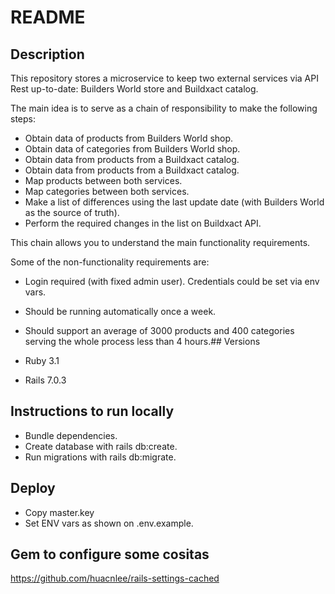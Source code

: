# README

## Description

This repository stores a microservice to keep two external services via API Rest
up-to-date: Builders World store and Buildxact catalog.

The main idea is to serve as a chain of responsibility to make the following steps:

- Obtain data of products from Builders World shop.
- Obtain data of categories from Builders World shop.
- Obtain data from products from a Buildxact catalog.
- Obtain data from products from a Buildxact catalog.
- Map products between both services.
- Map categories between both services.
- Make a list of differences using the last update date (with Builders World as
the source of truth).
- Perform the required changes in the list on Buildxact API.

This chain allows you to understand the main functionality requirements.

Some of the non-functionality requirements are:

- Login required (with fixed admin user). Credentials could be set via env vars.
- Should be running automatically once a week.
- Should support an average of 3000 products and 400 categories serving the whole
process less than 4 hours.## Versions

- Ruby 3.1
- Rails 7.0.3

## Instructions to run locally

- Bundle dependencies.
- Create database with rails db:create.
- Run migrations with rails db:migrate.

## Deploy

- Copy master.key
- Set ENV vars as shown on .env.example.

## Gem to configure some cositas

https://github.com/huacnlee/rails-settings-cached
